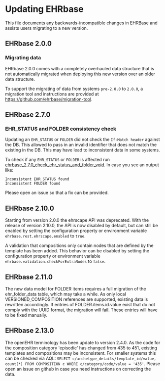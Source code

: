 # Updating EHRbase

This file documents any backwards-incompatible changes in EHRBase and assists users migrating to a new version.

## EHRbase 2.0.0

### Migrating data

EHRbase 2.0.0 comes with a completely overhauled data structure that is not automatically migrated when deploying this 
new version over an older data structure.

To support the migrating of data from systems `pre-2.0.0` to `2.0.0`, a migration tool and instructions are provided 
at https://github.com/ehrbase/migration-tool. 


## EHRbase 2.7.0

### EHR_STATUS and FOLDER consistency check

Updating an `EHR_STATUS` or `FOLDER` did not check the `If-Match header` against the DB. This allowed to pass in an 
invalid identifier that does not match the existing in the DB. This may have lead to inconsistent data in some systems. 

To check if any `EHR_STATUS` or `FOLDER` is affected run [ehrbase_2.7.0_check_ehr_status_and_folder_void](db_scripts/ehrbase_2.7.0_check_ehr_status_and_folder_void.sql).
In case you see an output like:
```text
Inconsistent EHR_STATUS found
Inconsistent FOLDER found
```
Please open an issue so that a fix can be provided.

## EHRbase 2.10.0

Starting from version 2.0.0 the ehrscape API was deprecated. 
With the release of version 2.10.0, the API is now disabled by default,
but can still be enabled by setting the configuration property or environment variable `ehrbase.rest.ehrscape.enabled` to `true`.

A validation that compositions only contain nodes that are defined by the template has been added.
This behavior can be disabled by setting the configuration property or environment variable `ehrbase.validation.checkForExtraNodes` to `false`.

## EHRbase 2.11.0

The new data model for FOLDER items requires a full migration of the ehr_folder_data table, which may take a while.
As only local VERSIONED_COMPOSITION references are supported, existing data is rewritten accordingly.
If entries of FOLDER.items.id.value exist that do not comply with the UUID format, the migration will fail.
These entries will have to be fixed manually.

## EHRbase 2.13.0

The openEHR terminology has been update to version 2.4.0.
As the code for the composition category 'episodic' has changed from 435 to 451, existing templates and compositions may be inconsistent.
For smaller systems this can be checked via AQL:
`SELECT c/archetype_details/template_id/value, count(*) FROM COMPOSITION c WHERE c/category/code/value = '435'`.
Please open an issue on github in case you need instructions on correcting the data.
